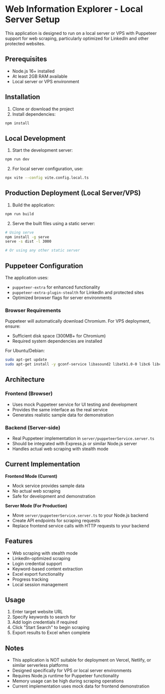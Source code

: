 
# Web Information Explorer - Local Server Setup

This application is designed to run on a local server or VPS with Puppeteer support for web scraping, particularly optimized for LinkedIn and other protected websites.

## Prerequisites

- Node.js 16+ installed
- At least 2GB RAM available
- Local server or VPS environment

## Installation

1. Clone or download the project
2. Install dependencies:
```bash
npm install
```

## Local Development

1. Start the development server:
```bash
npm run dev
```

2. For local server configuration, use:
```bash
npx vite --config vite.config.local.ts
```

## Production Deployment (Local Server/VPS)

1. Build the application:
```bash
npm run build
```

2. Serve the built files using a static server:
```bash
# Using serve
npm install -g serve
serve -s dist -l 3000

# Or using any other static server
```

## Puppeteer Configuration

The application uses:
- `puppeteer-extra` for enhanced functionality
- `puppeteer-extra-plugin-stealth` for LinkedIn and protected sites
- Optimized browser flags for server environments

### Browser Requirements

Puppeteer will automatically download Chromium. For VPS deployment, ensure:
- Sufficient disk space (300MB+ for Chromium)
- Required system dependencies are installed

For Ubuntu/Debian:
```bash
sudo apt-get update
sudo apt-get install -y gconf-service libasound2 libatk1.0-0 libc6 libcairo2 libcups2 libdbus-1-3 libexpat1 libfontconfig1 libgcc1 libgconf-2-4 libgdk-pixbuf2.0-0 libglib2.0-0 libgtk-3-0 libnspr4 libpango-1.0-0 libpangocairo-1.0-0 libstdc++6 libx11-6 libx11-xcb1 libxcb1 libxcomposite1 libxcursor1 libxdamage1 libxext6 libxfixes3 libxi6 libxrandr2 libxrender1 libxss1 libxtst6 ca-certificates fonts-liberation libappindicator1 libnss3 lsb-release xdg-utils wget
```

## Architecture

### Frontend (Browser)
- Uses mock Puppeteer service for UI testing and development
- Provides the same interface as the real service
- Generates realistic sample data for demonstration

### Backend (Server-side)
- Real Puppeteer implementation in `server/puppeteerService.server.ts`
- Should be integrated with Express.js or similar Node.js server
- Handles actual web scraping with stealth mode

## Current Implementation

**Frontend Mode (Current)**
- Mock service provides sample data
- No actual web scraping
- Safe for development and demonstration

**Server Mode (For Production)**
- Move `server/puppeteerService.server.ts` to your Node.js backend
- Create API endpoints for scraping requests
- Replace frontend service calls with HTTP requests to your backend

## Features

- Web scraping with stealth mode
- LinkedIn-optimized scraping
- Login credential support
- Keyword-based content extraction
- Excel export functionality
- Progress tracking
- Local session management

## Usage

1. Enter target website URL
2. Specify keywords to search for
3. Add login credentials if required
4. Click "Start Search" to begin scraping
5. Export results to Excel when complete

## Notes

- This application is NOT suitable for deployment on Vercel, Netlify, or similar serverless platforms
- Designed specifically for VPS or local server environments
- Requires Node.js runtime for Puppeteer functionality
- Memory usage can be high during scraping operations
- Current implementation uses mock data for frontend demonstration
